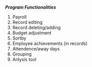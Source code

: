 

***Program Functionalities***

1. Payroll
2. Record editing
3. Record deleting/adding
4. Budget adjustment
5. Sortby
6. Employee achievements (in records)
7. Attendence/away days
8. Grouping
9. Anlysis tool
